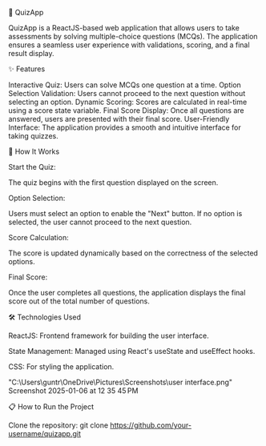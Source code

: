🎯 QuizApp

QuizApp is a ReactJS-based web application that allows users to take assessments by solving multiple-choice questions (MCQs). The application ensures a seamless user experience with validations, scoring, and a final result display.

✨ Features

Interactive Quiz:
Users can solve MCQs one question at a time.
Option Selection Validation:
Users cannot proceed to the next question without selecting an option.
Dynamic Scoring:
Scores are calculated in real-time using a score state variable.
Final Score Display:
Once all questions are answered, users are presented with their final score.
User-Friendly Interface: 
The application provides a smooth and intuitive interface for taking quizzes.

🚀 How It Works

Start the Quiz:

The quiz begins with the first question displayed on the screen.

Option Selection:

Users must select an option to enable the "Next" button.
If no option is selected, the user cannot proceed to the next question.

Score Calculation:

The score is updated dynamically based on the correctness of the selected options.

Final Score:

Once the user completes all questions, the application displays the final score out of the total number of questions.

🛠️ Technologies Used

ReactJS: Frontend framework for building the user interface.

State Management: Managed using React's useState and useEffect hooks.

CSS: For styling the application.

"C:\Users\guntr\OneDrive\Pictures\Screenshots\user interface.png"
Screenshot 2025-01-06 at 12 35 45 PM

📋 How to Run the Project

Clone the repository:
git clone https://github.com/your-username/quizapp.git



